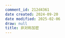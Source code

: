 ```yaml
---
comment_id: 212d4361
date created: 2024-09-20
date modified: 2025-02-06
draw: null
title: 非对称加密
---
```

